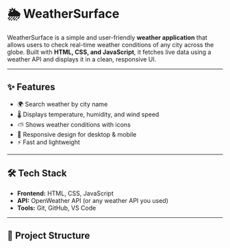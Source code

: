 # 🌦️ WeatherSurface

WeatherSurface is a simple and user-friendly **weather application** that allows users to check real-time weather conditions of any city across the globe. Built with **HTML, CSS, and JavaScript**, it fetches live data using a weather API and displays it in a clean, responsive UI.

---

## ✨ Features
- 🌍 Search weather by city name  
- 🌡️ Displays temperature, humidity, and wind speed  
- ⛅ Shows weather conditions with icons  
- 📱 Responsive design for desktop & mobile  
- ⚡ Fast and lightweight  

---

## 🛠 Tech Stack
- **Frontend:** HTML, CSS, JavaScript  
- **API:** OpenWeather API (or any weather API you used)  
- **Tools:** Git, GitHub, VS Code  

---

## 📂 Project Structure
